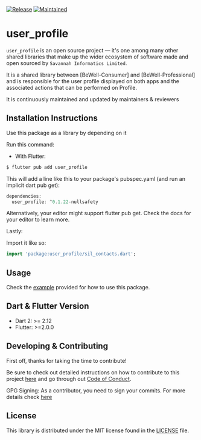 [![Release](https://img.shields.io/badge/PreRelease-^0.1.23-success.svg?style=for-the-badge)](https://shields.io/)
[![Maintained](https://img.shields.io/badge/Maintained-Actively-informational.svg?style=for-the-badge)](https://shields.io/)

# user_profile

`user_profile` is an open source project &mdash; it's one among many other shared libraries that make up the wider ecosystem of software made and open sourced by `Savannah Informatics Limited`.

It is a shared library between [BeWell-Consumer] and [BeWell-Professional] and is responsible for the user profile displayed on both apps and the associated actions that can be performed on Profile.

It is continuously maintained and updated by maintainers & reviewers

## Installation Instructions

Use this package as a library by depending on it

Run this command:

- With Flutter:

```dart
$ flutter pub add user_profile
```

This will add a line like this to your package's pubspec.yaml (and run an implicit dart pub get):

```dart
dependencies:
  user_profile: ^0.1.22-nullsafety
```

Alternatively, your editor might support flutter pub get. Check the docs for your editor to learn more.

Lastly:

Import it like so:

```dart
import 'package:user_profile/sil_contacts.dart';
```


## Usage

Check the [example](https://github.com/savannahghi/user_profile/blob/main/example/main.dart) provided for how to use this package.

## Dart & Flutter Version

- Dart 2: >= 2.12
- Flutter: >=2.0.0

## Developing & Contributing

First off, thanks for taking the time to contribute!

Be sure to check out detailed instructions on how to contribute to this project [here](https://github.com/savannahghi/user_profile/blob/main/CONTRIBUTING.md) and go through out [Code of Conduct](https://github.com/savannahghi/user_profile/blob/main/CONTRIBUTING.md).

GPG Signing: 
As a contributor, you need to sign your commits. For more details check [here](https://docs.github.com/en/github/authenticating-to-github/managing-commit-signature-verification/signing-commits)

## License

This library is distributed under the MIT license found in the [LICENSE](https://github.com/savannahghi/user_profile/blob/main/LICENSE) file.